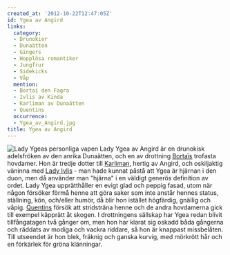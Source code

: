 ```yaml
---
created_at: '2012-10-22T12:47:05Z'
id: Ygea av Angird
links:
  category:
  - Drunokier
  - Dunaätten
  - Gingers
  - Hopplösa romantiker
  - Jungfrur
  - Sidekicks
  - Våp
  mention:
  - Bortaï den Fagra
  - Ivlis av Kinda
  - Karliman av Dunaätten
  - Quentins
  occurrence:
  - Ygea_av_Angird.jpg
title: Ygea av Angird
---
```


![Lady Ygeas personliga vapen] Lady Ygea av Angird är en drunokisk adelsfröken av den anrika
Dunaätten, och en av drottning [Bortaïs] trofasta hovdamer. Hon är tredje dotter till [Karliman],
hertig av Angird, och oskiljaktig väninna med [Lady Ivlis] - man hade kunnat påstå att Ygea är
hjärnan i den duon, men då använder man "hjärna" i en väldigt generös definition av ordet. Lady Ygea
upprätthåller en evigt glad och peppig fasad, utom när någon försöker förmå henne att göra saker som
inte anstår hennes status, ställning, kön, och/eller humör, då blir hon istället högfärdig, gnällig
och våpig. [Quentins] försök att stridsträna henne och de andra hovdamerna gick till exempel
käpprätt åt skogen. I drottningens sällskap har Ygea redan blivit tillfångatagen två gånger om, men
hon har klarat sig oskadd båda gångerna och räddats av modiga och vackra riddare, så hon är knappast
missbelåten. Till utseendet är hon blek, fräknig och ganska kurvig, med mörkrött hår och en
förkärlek för gröna klänningar.

  [Lady Ygeas personliga vapen]: Ygea_av_Angird.jpg "Lady Ygeas personliga vapen"
  [Bortaïs]: Bortaï_den_Fagra
  [Karliman]: Karliman_av_Dunaätten
  [Lady Ivlis]: Ivlis_av_Kinda
  [Quentins]: Quentins